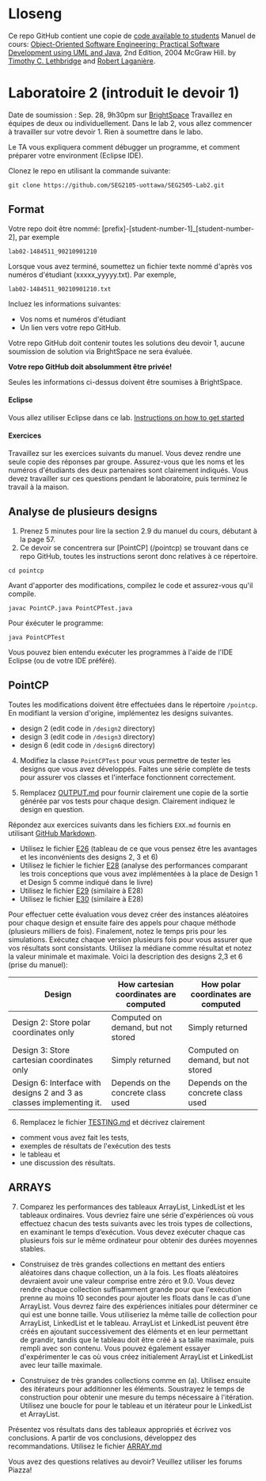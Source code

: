 # Lloseng

Ce repo GitHub contient une copie de [code available to students](https://github.com/TimLethbridge/Lloseng)
Manuel de cours: [Object-Oriented Software Engineering: Practical Software
Development using UML and Java](http://www.site.uottawa.ca/school/research/lloseng/), 2nd Edition, 2004 McGraw Hill.
by [Timothy C. Lethbridge](http://www.eecs.uottawa.ca/~tcl) and
[Robert Laganière](http://www.eecs.uottawa.ca/~laganier).

# Laboratoire 2 (introduit le devoir 1) 

Date de soumission : Sep. 28, 9h30pm sur [BrightSpace](https://uottawa.brightspace.com/)
Travaillez en équipes de deux ou individuellement.
Dans le lab 2, vous allez commencer à travailler sur votre devoir 1. Rien à soumettre dans le labo. 

Le TA vous expliquera comment débugger un programme, et comment préparer votre environment (Eclipse IDE).

Clonez le repo en utilisant la commande suivante:

```
git clone https://github.com/SEG2105-uottawa/SEG2505-Lab2.git
```

## Format

Votre repo doit être nommé: \[prefix\]-\[student-number-1\]_\[student-number-2\], par exemple

```
lab02-1484511_90210901210
```

Lorsque vous avez terminé, soumettez un fichier texte nommé d'après vos numéros d'étudiant (xxxxx_yyyyy.txt).
Par exemple,

```
lab02-1484511_90210901210.txt
```

Incluez les informations suivantes:

* Vos noms et numéros d'étudiant
* Un lien vers votre repo GitHub. 

Votre repo GitHub doit contenir toutes les solutions deu devoir 1,
aucune soumission de solution via BrightSpace ne sera évaluée.

**Votre repo GitHub doit absolumment être privée!**

Seules les informations ci-dessus doivent être soumises à BrightSpace.


#### Eclipse
Vous allez utiliser Eclipse dans ce lab. [Instructions on how to get started](http://www.site.uottawa.ca/~mgarz042/SEG2105/assignments/Lab1_Getting_Started.html) 

#### Exercices

Travaillez sur les exercices suivants du manuel. Vous devez rendre
une seule copie des réponses par groupe. Assurez-vous que les noms et les numéros d'étudiants
des deux partenaires sont clairement indiqués. Vous devez travailler sur ces questions
pendant le laboratoire, puis terminez le travail à la maison.

## Analyse de plusieurs designs

1. Prenez 5 minutes pour lire la section 2.9 du manuel du cours, débutant à la page 57.
2. Ce devoir se concentrera sur [PointCP] (/pointcp) se trouvant dans ce repo GitHub,
toutes les instructions seront donc relatives à ce répertoire.

```
cd pointcp
```

Avant d'apporter des modifications, compilez le code et assurez-vous qu'il compile.

```
javac PointCP.java PointCPTest.java
```

Pour éxécuter le programme: 

```
java PointCPTest
```
Vous pouvez bien entendu exécuter les programmes à l'aide de l'IDE Eclipse (ou de votre IDE préféré).

## PointCP

Toutes les modifications doivent être effectuées dans le répertoire `/pointcp`.
En modifiant la version d'origine, implémentez les designs suivantes.

* design 2 (edit code in `/design2` directory)
* design 3 (edit code in `/design3` directory)
* design 6 (edit code in `/design6` directory)

4. Modifiez la classe `PointCPTest` pour vous permettre de tester les designs que vous avez
développés. Faites une série complète de tests pour assurer vos classes
et l'interface fonctionnent correctement.

5. Remplacez [OUTPUT.md](/pointcp/OUTPUT.md) pour fournir clairement une copie
de la sortie générée par vos tests pour chaque design. Clairement
indiquez le design en question. 

Répondez aux exercices suivants dans les fichiers `EXX.md` fournis
en utilisant [GitHub Markdown](https://guides.github.com/features/mastering-markdown/).

* Utilisez le fichier [E26](/pointcp/E26.md) (tableau de ce que vous pensez être les avantages et les inconvénients des designs 2, 3 et 6)
* Utilisez le fichier le fichier [E28](/pointcp/E28.md) (analyse des performances comparant les trois conceptions que vous avez implémentées à la place de Design 1 et Design 5 comme indiqué dans le livre)
* Utilisez le fichier [E29](/pointcp/E29.md) (similaire à E28)
* Utilisez le fichier [E30](/pointcp/E30.md) (similaire à E28)

Pour effectuer cette évaluation vous devez créer des instances
aléatoires pour chaque design et ensuite faire des appels pour chaque méthode (plusieurs
milliers de fois). Finalement, notez le temps pris pour les simulations. Exécutez chaque
version plusieurs fois pour vous assurer que vos résultats sont consistants. Utilisez la
médiane comme résultat et notez la valeur minimale et maximale. 
Voici la description des designs 2,3 et 6 (prise du manuel):

| Design | How cartesian coordinates are computed | How polar coordinates are computed |
| --- | --- | --- |
| Design 2: Store polar coordinates only | Computed on demand, but not stored| Simply returned |
| Design 3: Store cartesian coordinates only | Simply returned | Computed on demand, but not stored |
| Design 6: Interface with designs 2 and 3 as classes implementing it. | Depends on the concrete class used | Depends on the concrete class used |

6. Remplacez le fichier [TESTING.md](/pointcp/TESTING.md) et décrivez clairement

* comment vous avez fait les tests,
* exemples de résultats de l'exécution des tests
* le tableau et
* une discussion des résultats.



## ARRAYS


7. Comparez les performances des tableaux ArrayList, LinkedList et les tableaux ordinaires.
Vous devriez faire une série d'expériences où vous effectuez chacun des tests suivants
avec les trois types de collections, en examinant le temps d’exécution. Vous devez
exécuter chaque cas plusieurs fois sur le même ordinateur pour obtenir des durées
moyennes stables.

* Construisez de très grandes collections en mettant des entiers aléatoires dans
chaque collection, un à la fois. Les floats aléatoires devraient avoir une valeur
comprise entre zéro et 9.0. Vous devez rendre chaque collection suffisamment
grande pour que l'exécution prenne au moins 10 secondes pour ajouter les floats
dans le cas d'une ArrayList. Vous devrez faire des expériences initiales pour
déterminer ce qui est une bonne taille. Vous utiliseriez la même taille de collection
pour ArrayList, LinkedList et le tableau. ArrayList et LinkedList peuvent être créés en
ajoutant successivement des éléments et en leur permettant de grandir, tandis
que le tableau doit être créé à sa taille maximale, puis rempli avec son contenu.
Vous pouvez également essayer d'expérimenter le cas où vous créez initialement
ArrayList et LinkedList avec leur taille maximale.

* Construisez de très grandes collections comme en (a). Utilisez ensuite des
itérateurs pour additionner les éléments. Soustrayez le temps de construction
pour obtenir une mesure du temps nécessaire à l'itération. Utilisez une boucle for
pour le tableau et un itérateur pour le LinkedList et ArrayList.

Présentez vos résultats dans des tableaux appropriés et écrivez vos conclusions. A
partir de vos conclusions, développez des recommandations.
Utilisez le fichier [ARRAY.md](/pointcp/ARRAY.md) 

Vous avez des questions relatives au devoir?
 Veuillez utiliser les forums Piazza!
